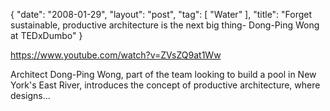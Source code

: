 {
   "date": "2008-01-29",
   "layout": "post",
   "tag": [
      "Water"
   ],
   "title": "Forget sustainable, productive architecture is the next big thing- Dong-Ping Wong at TEDxDumbo"
}

https://www.youtube.com/watch?v=ZVsZQ9at1Ww  

Architect Dong-Ping Wong, part of the team looking to build a pool in New York's East River, introduces the concept of productive architecture, where designs...